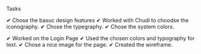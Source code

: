 Tasks

✔ Chose the basuc design features
  ✔ Worked with Chudi to choodse the iconography.
  ✔ Chose the typegraphy.
  ✔ Chose the system colors.

✔ Worked on the Login Page
  ✔ Used the chosen colors and typography for text.
  ✔ Chose a nice image for the page.
  ✔ Created the wireframe.


    





